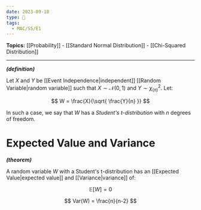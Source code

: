 ```yaml
---
date: 2023-09-18
type: 🧠
tags:
  - MAC/S5/E1
---
```


**Topics:** [[Probability]] - [[Standard Normal Distribution]] - [[Chi-Squared Distribution]]

---

_**(definition)**_

Let $X$ and $Y$ be [[Event Independence|independent]] [[Random Variable|random variable]] such that $X \sim \mathcal{N}(0,1)$ and $Y \sim \chi_{(n)}^2$. Let:

$$
W = \frac{X}{\sqrt{ \frac{Y}{n} }}
$$

In such a case, we say that $W$ has a _Student's t-distribution_ with $n$ degrees of freedom.

# Expected Value and Variance

_**(theorem)**_

A random variable $W$ with a Student's t-distribution has an [[Expected Value|expected value]] and [[Variance|variance]] of:

$$
\mathbb{E}[W] = 0
$$

$$
Var(W) = \frac{n}{n-2}
$$
